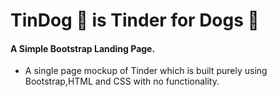 # TinDog 🐶 is Tinder for Dogs 💖

#### A Simple Bootstrap Landing Page.
* A single page mockup of Tinder which is built purely using Bootstrap,HTML and CSS with no functionality.
